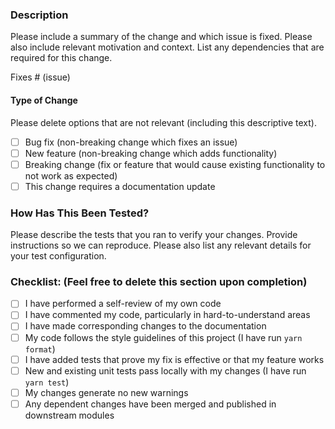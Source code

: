 <!--

Have you read Formidable's Code of Conduct? By filing an Issue, you are expected to comply with it, including treating everyone with respect: https://github.com/FormidableLabs/spectacle/blob/main/CONTRIBUTING.md#contributor-covenant-code-of-conduct

-->

### Description

Please include a summary of the change and which issue is fixed. Please also include relevant motivation and context. List any dependencies that are required for this change.

Fixes # (issue)

#### Type of Change

Please delete options that are not relevant (including this descriptive text).

- [ ] Bug fix (non-breaking change which fixes an issue)
- [ ] New feature (non-breaking change which adds functionality)
- [ ] Breaking change (fix or feature that would cause existing functionality to not work as expected)
- [ ] This change requires a documentation update

### How Has This Been Tested?

Please describe the tests that you ran to verify your changes. Provide instructions so we can reproduce. Please also list any relevant details for your test configuration.

### Checklist: (Feel free to delete this section upon completion)

- [ ] I have performed a self-review of my own code
- [ ] I have commented my code, particularly in hard-to-understand areas
- [ ] I have made corresponding changes to the documentation
- [ ] My code follows the style guidelines of this project (I have run `yarn format`)
- [ ] I have added tests that prove my fix is effective or that my feature works
- [ ] New and existing unit tests pass locally with my changes (I have run `yarn test`)
- [ ] My changes generate no new warnings
- [ ] Any dependent changes have been merged and published in downstream modules
